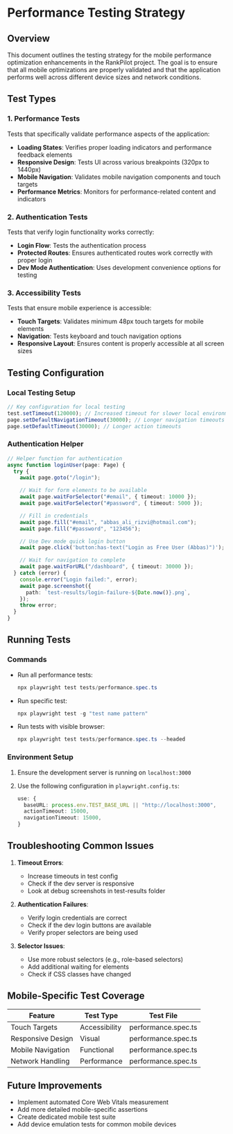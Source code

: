 # Performance Testing Strategy

## Overview

This document outlines the testing strategy for the mobile performance optimization enhancements in the RankPilot project. The goal is to ensure that all mobile optimizations are properly validated and that the application performs well across different device sizes and network conditions.

## Test Types

### 1. Performance Tests

Tests that specifically validate performance aspects of the application:

- **Loading States**: Verifies proper loading indicators and performance feedback elements
- **Responsive Design**: Tests UI across various breakpoints (320px to 1440px)
- **Mobile Navigation**: Validates mobile navigation components and touch targets
- **Performance Metrics**: Monitors for performance-related content and indicators

### 2. Authentication Tests

Tests that verify login functionality works correctly:

- **Login Flow**: Tests the authentication process
- **Protected Routes**: Ensures authenticated routes work correctly with proper login
- **Dev Mode Authentication**: Uses development convenience options for testing

### 3. Accessibility Tests

Tests that ensure mobile experience is accessible:

- **Touch Targets**: Validates minimum 48px touch targets for mobile elements
- **Navigation**: Tests keyboard and touch navigation options
- **Responsive Layout**: Ensures content is properly accessible at all screen sizes

## Testing Configuration

### Local Testing Setup

```typescript
// Key configuration for local testing
test.setTimeout(120000); // Increased timeout for slower local environments
page.setDefaultNavigationTimeout(30000); // Longer navigation timeouts
page.setDefaultTimeout(30000); // Longer action timeouts
```

### Authentication Helper

```typescript
// Helper function for authentication
async function loginUser(page: Page) {
  try {
    await page.goto("/login");

    // Wait for form elements to be available
    await page.waitForSelector("#email", { timeout: 10000 });
    await page.waitForSelector("#password", { timeout: 5000 });

    // Fill in credentials
    await page.fill("#email", "abbas_ali_rizvi@hotmail.com");
    await page.fill("#password", "123456");

    // Use Dev mode quick login button
    await page.click('button:has-text("Login as Free User (Abbas)")');

    // Wait for navigation to complete
    await page.waitForURL("/dashboard", { timeout: 30000 });
  } catch (error) {
    console.error("Login failed:", error);
    await page.screenshot({
      path: `test-results/login-failure-${Date.now()}.png`,
    });
    throw error;
  }
}
```

## Running Tests

### Commands

- Run all performance tests:

  ```powershell
  npx playwright test tests/performance.spec.ts
  ```

- Run specific test:

  ```powershell
  npx playwright test -g "test name pattern"
  ```

- Run tests with visible browser:

  ```powershell
  npx playwright test tests/performance.spec.ts --headed
  ```

### Environment Setup

1. Ensure the development server is running on `localhost:3000`
2. Use the following configuration in `playwright.config.ts`:

   ```typescript
   use: {
     baseURL: process.env.TEST_BASE_URL || "http://localhost:3000",
     actionTimeout: 15000,
     navigationTimeout: 15000,
   }
   ```

## Troubleshooting Common Issues

1. **Timeout Errors**:
   - Increase timeouts in test config
   - Check if the dev server is responsive
   - Look at debug screenshots in test-results folder

2. **Authentication Failures**:
   - Verify login credentials are correct
   - Check if the dev login buttons are available
   - Verify proper selectors are being used

3. **Selector Issues**:
   - Use more robust selectors (e.g., role-based selectors)
   - Add additional waiting for elements
   - Check if CSS classes have changed

## Mobile-Specific Test Coverage

| Feature           | Test Type     | Test File           |
| ----------------- | ------------- | ------------------- |
| Touch Targets     | Accessibility | performance.spec.ts |
| Responsive Design | Visual        | performance.spec.ts |
| Mobile Navigation | Functional    | performance.spec.ts |
| Network Handling  | Performance   | performance.spec.ts |

## Future Improvements

- Implement automated Core Web Vitals measurement
- Add more detailed mobile-specific assertions
- Create dedicated mobile test suite
- Add device emulation tests for common mobile devices
